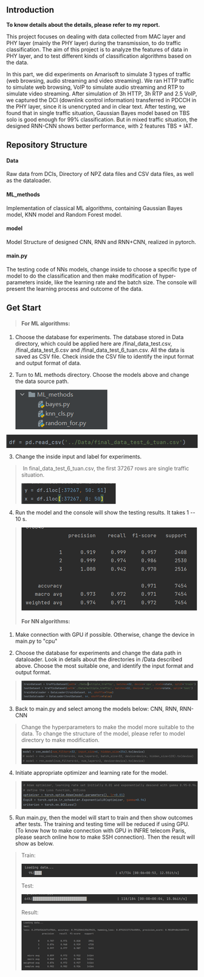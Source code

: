 ## **Introduction**

**To know details about the details, please refer to my report.**

This project focuses on dealing with data collected from MAC layer and PHY layer (mainly the PHY layer) during the transmission, to do traffic classification. The aim of this project is to analyze the features of data in PHY layer, and to test different kinds of classification algorithms based on the data.

In this part, we did experiments on Amarisoft to simulate 3 types of traffic (web browsing, audio streaming and video streaming). We ran HTTP traffic to simulate web browsing, VoIP to simulate audio streaming and RTP to simulate video streaming. After simulation of 3h HTTP, 3h RTP and 2.5 VoIP, we captured the DCI (downlink control information) transferred in PDCCH in the PHY layer, since it is unencrypted and in clear text. After testing, we found that in single traffic situation, Gaussian Bayes model based on TBS solo is good enough for 99% classification. But in mixed traffic situation, the designed RNN-CNN shows better performance, with 2 features TBS + IAT.

## **Repository Structure**

#### **Data**

Raw data from DCIs, Directory of NPZ data files and CSV data files, as well as the dataloader. 

#### **ML_methods**

Implementation of classical ML algorithms, containing Gaussian Bayes model, KNN model and Random Forest model.

#### **model**

Model Structure of designed CNN, RNN and RNN+CNN, realized in pytorch.

#### **main.py**

The testing code of NNs models, change inside to choose a specific type of model to do the classification and then make modification of hyper-parameters inside, like the learning rate and the batch size. The console will present the learning process and outcome of the data.

## **Get Start**

> #### **For ML algorithms:**

1)  Choose the database for experiments. The database stored in Data directory, which could be applied here are /final_data_test.csv, /final_data_test_6.csv and /final_data_test_6\_tuan.csv. All the
    data is saved as CSV file. Check inside the CSV file to identify the input format and output format of data. 

2. Turn to ML methods directory. Choose the models above and change the data source path.

   <img src='images/1.jpg' align=center>
   
<img src='images/2.jpg' align=center>

3)  Change the inside input and label for experiments.

> ​	In final_data_test_6\_tuan.csv, the first 37267 rows are single traffic situation.
> 
><img src='images/3.jpg' align=center>

4)  Run the model and the console will show the testing results. It takes 1 -- 10 s.

> <img src='images/4.jpg' align=center>
> 
>
> 
>#### **For NN algorithms:**

1)  Make connection with GPU if possible. Otherwise, change the device in main.py to "cpu"
    
2)  Choose the database for experiments and change the data path in dataloader. Look in details about the directories in /Data described above. Choose the most suitable one, and identify the input format and output format.

> <img src='images/5.jpg' align=center>

3)  Back to main.py and select among the models below: CNN, RNN, RNN-CNN

> Change the hyperparameters to make the model more suitable to the data. To change the  structure of the model, please refer to model directory to make modification.
> 
> <img src='images/6.jpg' align=center>

4)  Initiate appropriate optimizer and learning rate for the model.

> <img src='images/7.jpg' align=center>

5)  Run main.py, then the model will start to train and then show outcomes after tests. The training and testing time will be reduced if using GPU. (To know how to make connection with GPU in INFRE
    telecom Paris, please search online how to make SSH connection).
    Then the result will show as below.

> Train:
> 
> <img src='images/8.jpg' align=center>
>
> Test:
>
> <img src='images/9.jpg' align=center>
> 
>Result:
> 
><img src='images/10.jpg' align=center>

